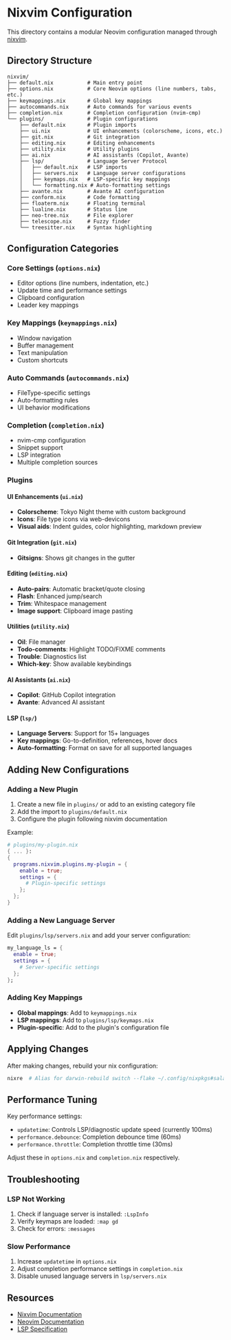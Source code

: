 # Nixvim Configuration

This directory contains a modular Neovim configuration managed through [nixvim](https://github.com/nix-community/nixvim).

## Directory Structure

```
nixvim/
├── default.nix           # Main entry point
├── options.nix           # Core Neovim options (line numbers, tabs, etc.)
├── keymappings.nix       # Global key mappings
├── autocommands.nix      # Auto commands for various events
├── completion.nix        # Completion configuration (nvim-cmp)
└── plugins/              # Plugin configurations
    ├── default.nix       # Plugin imports
    ├── ui.nix            # UI enhancements (colorscheme, icons, etc.)
    ├── git.nix           # Git integration
    ├── editing.nix       # Editing enhancements
    ├── utility.nix       # Utility plugins
    ├── ai.nix            # AI assistants (Copilot, Avante)
    ├── lsp/              # Language Server Protocol
    │   ├── default.nix   # LSP imports
    │   ├── servers.nix   # Language server configurations
    │   ├── keymaps.nix   # LSP-specific key mappings
    │   └── formatting.nix # Auto-formatting settings
    ├── avante.nix        # Avante AI configuration
    ├── conform.nix       # Code formatting
    ├── floaterm.nix      # Floating terminal
    ├── lualine.nix       # Status line
    ├── neo-tree.nix      # File explorer
    ├── telescope.nix     # Fuzzy finder
    └── treesitter.nix    # Syntax highlighting
```

## Configuration Categories

### Core Settings (`options.nix`)
- Editor options (line numbers, indentation, etc.)
- Update time and performance settings
- Clipboard configuration
- Leader key mappings

### Key Mappings (`keymappings.nix`)
- Window navigation
- Buffer management
- Text manipulation
- Custom shortcuts

### Auto Commands (`autocommands.nix`)
- FileType-specific settings
- Auto-formatting rules
- UI behavior modifications

### Completion (`completion.nix`)
- nvim-cmp configuration
- Snippet support
- LSP integration
- Multiple completion sources

### Plugins

#### UI Enhancements (`ui.nix`)
- **Colorscheme**: Tokyo Night theme with custom background
- **Icons**: File type icons via web-devicons
- **Visual aids**: Indent guides, color highlighting, markdown preview

#### Git Integration (`git.nix`)
- **Gitsigns**: Shows git changes in the gutter

#### Editing (`editing.nix`)
- **Auto-pairs**: Automatic bracket/quote closing
- **Flash**: Enhanced jump/search
- **Trim**: Whitespace management
- **Image support**: Clipboard image pasting

#### Utilities (`utility.nix`)
- **Oil**: File manager
- **Todo-comments**: Highlight TODO/FIXME comments
- **Trouble**: Diagnostics list
- **Which-key**: Show available keybindings

#### AI Assistants (`ai.nix`)
- **Copilot**: GitHub Copilot integration
- **Avante**: Advanced AI assistant

#### LSP (`lsp/`)
- **Language Servers**: Support for 15+ languages
- **Key mappings**: Go-to-definition, references, hover docs
- **Auto-formatting**: Format on save for all supported languages

## Adding New Configurations

### Adding a New Plugin

1. Create a new file in `plugins/` or add to an existing category file
2. Add the import to `plugins/default.nix`
3. Configure the plugin following nixvim documentation

Example:
```nix
# plugins/my-plugin.nix
{ ... }:
{
  programs.nixvim.plugins.my-plugin = {
    enable = true;
    settings = {
      # Plugin-specific settings
    };
  };
}
```

### Adding a New Language Server

Edit `plugins/lsp/servers.nix` and add your server configuration:
```nix
my_language_ls = {
  enable = true;
  settings = {
    # Server-specific settings
  };
};
```

### Adding Key Mappings

- **Global mappings**: Add to `keymappings.nix`
- **LSP mappings**: Add to `plugins/lsp/keymaps.nix`
- **Plugin-specific**: Add to the plugin's configuration file

## Applying Changes

After making changes, rebuild your nix configuration:
```bash
nixre  # Alias for darwin-rebuild switch --flake ~/.config/nixpkgs#salarm3max
```

## Performance Tuning

Key performance settings:
- `updatetime`: Controls LSP/diagnostic update speed (currently 100ms)
- `performance.debounce`: Completion debounce time (60ms)
- `performance.throttle`: Completion throttle time (30ms)

Adjust these in `options.nix` and `completion.nix` respectively.

## Troubleshooting

### LSP Not Working
1. Check if language server is installed: `:LspInfo`
2. Verify keymaps are loaded: `:map gd`
3. Check for errors: `:messages`

### Slow Performance
1. Increase `updatetime` in `options.nix`
2. Adjust completion performance settings in `completion.nix`
3. Disable unused language servers in `lsp/servers.nix`

## Resources

- [Nixvim Documentation](https://nix-community.github.io/nixvim/)
- [Neovim Documentation](https://neovim.io/doc/)
- [LSP Specification](https://microsoft.github.io/language-server-protocol/)